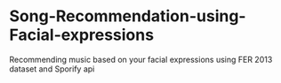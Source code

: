 # Song-Recommendation-using-Facial-expressions
Recommending music based on your facial expressions using FER 2013 dataset and Sporify api
